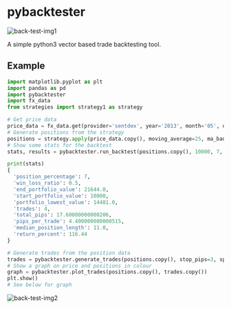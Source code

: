 # pybacktester

![back-test-img1](../master/img/back_tester.jpg?raw=true)

A simple python3 vector based trade backtesting tool.

## Example

```python
import matplotlib.pyplot as plt
import pandas as pd
import pybacktester
import fx_data
from strategies import strategy1 as strategy

# Get price data
price_data = fx_data.get(provider='sentdex', year='2013', month='05', day='01')
# Generate positions from the strategy
positions = strategy.apply(price_data.copy(), moving_average=25, ma_bandwidth_pips=8)
# Show some stats for the backtest
stats, results = pybacktester.run_backtest(positions.copy(), 10000, 7, stop_pips=3, spread_pips=1.3)

print(stats)
{
  'position_percentage': 7,
  'win_loss_ratio': 0.5,
  'end_portfolio_value': 21644.0,
  'start_portfolio_value': 10000,
  'portfolio_lowest_value': 14481.0,
  'trades': 4,
  'total_pips': 17.60000000000206,
  'pips_per_trade': 4.400000000000515,
  'median_position_length': 11.0,
  'return_percent': 116.44
}

# Generate trades from the position data
trades = pybacktester.generate_trades(positions.copy(), stop_pips=3, spread_pips=1.3)
# Show a graph on price and positions in colour
graph = pybacktester.plot_trades(positions.copy(), trades.copy())
plt.show()
# See below for graph
```

![back-test-img2](../master/img/graph_example.png?raw=true)
